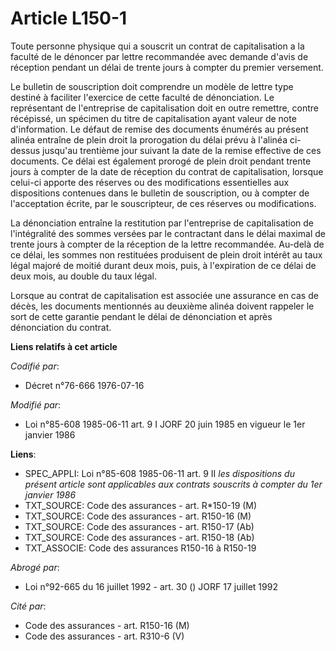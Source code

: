 # Article L150-1

Toute personne physique qui a souscrit un contrat de capitalisation a la faculté de le dénoncer par lettre recommandée avec
demande d'avis de réception pendant un délai de trente jours à compter du premier versement.

Le bulletin de souscription doit comprendre un modèle de lettre type destiné à faciliter l'exercice de cette faculté de
dénonciation. Le représentant de l'entreprise de capitalisation doit en outre remettre, contre récépissé, un spécimen du
titre de capitalisation ayant valeur de note d'information. Le défaut de remise des documents énumérés au présent alinéa
entraîne de plein droit la prorogation du délai prévu à l'alinéa ci-dessus jusqu'au trentième jour suivant la date de la
remise effective de ces documents. Ce délai est également prorogé de plein droit pendant trente jours à compter de la date de
réception du contrat de capitalisation, lorsque celui-ci apporte des réserves ou des modifications essentielles aux
dispositions contenues dans le bulletin de souscription, ou à compter de l'acceptation écrite, par le souscripteur, de ces
réserves ou modifications.

La dénonciation entraîne la restitution par l'entreprise de capitalisation de l'intégralité des sommes versées par le
contractant dans le délai maximal de trente jours à compter de la réception de la lettre recommandée. Au-delà de ce délai,
les  sommes non restituées produisent de plein droit intérêt au taux légal majoré de moitié durant deux mois, puis, à
l'expiration de ce délai de deux mois, au double du taux légal.

Lorsque au contrat de capitalisation est associée une assurance en cas de décès, les documents mentionnés au deuxième alinéa
doivent rappeler le sort de cette garantie pendant le délai de dénonciation et après dénonciation du contrat.

**Liens relatifs à cet article**

_Codifié par_:

  - Décret n°76-666 1976-07-16

_Modifié par_:

  - Loi n°85-608 1985-06-11 art. 9 I JORF 20 juin 1985 en vigueur le 1er janvier 1986

**Liens**:

  - SPEC_APPLI: Loi n°85-608 1985-06-11 art. 9 II *les dispositions du présent article sont applicables aux contrats souscrits à compter du 1er janvier 1986*
  - TXT_SOURCE: Code des assurances - art. R*150-19 (M)
  - TXT_SOURCE: Code des assurances - art. R150-16 (M)
  - TXT_SOURCE: Code des assurances - art. R150-17 (Ab)
  - TXT_SOURCE: Code des assurances - art. R150-18 (Ab)
  - TXT_ASSOCIE: Code des assurances R150-16 à R150-19

_Abrogé par_:

  - Loi n°92-665 du 16 juillet 1992 - art. 30 () JORF 17 juillet 1992

_Cité par_:

  - Code des assurances - art. R150-16 (M)
  - Code des assurances - art. R310-6 (V)
